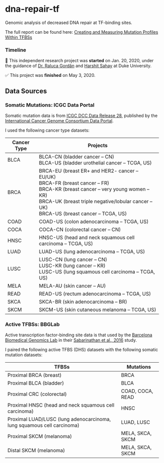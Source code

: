 # dna-repair-tf
Genomic analysis of decreased DNA repair at TF-binding sites.

The full report can be found here: [Creating and Measuring Mutation Profiles Within TFBSs](https://www.samkim.io/#/post/tfbs-research-2020)

### Timeline

:checkered_flag: This independent research project was **started** on Jan. 20, 2020, under the guidance of [Dr. Raluca Gordân](https://gordanlab.cs.duke.edu/) and [Harshit Sahay](https://genome.duke.edu/directory/cbb-phd-student/harshit-sahay) at Duke University.

:white_check_mark: This project was **finished** on May 3, 2020.

## Data Sources

### Somatic Mutations: ICGC Data Portal

Somatic mutation data is from [ICGC DCC Data Release 28](https://dcc.icgc.org/releases/release_28), published by the [International Cancer Genome Consortium Data Portal](https://dcc.icgc.org/).

I used the following cancer type datasets:

| Cancer Type | Projects |
|-|-|
| BLCA | BLCA-CN (bladder cancer – CN)<br>BLCA-US (bladder urothelial cancer – TCGA, US) |
| BRCA | BRCA-EU (breast ER+ and HER2- cancer – EU/UK)<br>BRCA-FR (breast cancer – FR)<br>BRCA-KR (breast cancer – very young women – KR)<br>BRCA-UK (breast triple negative/lobular cancer – UK)<br>BRCA-US (breast cancer – TCGA, US) |
| COAD | COAD-US (colon adenocarcinoma – TCGA, US) |
| COCA | COCA-CN (colorectal cancer – CN) |
| HNSC | HNSC-US (head and neck squamous cell carcinoma – TCGA, US) |
| LUAD | LUAD-US (lung adenocarcinoma – TCGA, US) |
| LUSC | LUSC-CN (lung cancer – CN)<br>LUSC-KR (lung cancer – KR)<br>LUSC-US (lung squamous cell carcinoma – TCGA, US) |
| MELA | MELA-AU (skin cancer – AU) |
| READ | READ-US (rectum adenocarcinoma – TCGA, US) |
| SKCA | SKCA-BR (skin adenocarcinoma – BR) |
| SKCM | SKCM-US (skin cutaneous melanoma – TCGA, US) |


### Active TFBSs: BBGLab

Active transcription factor-binding site data is that used by the [Barcelona Biomedical Genomics Lab](http://bg.upf.edu/group/projects/tfbs/) in their [Sabarinathan et al., 2016](https://www.doi.org/10.1038/nature17661) study.

I paired the following active TFBS (DHS) datasets with the following somatic mutation datasets:

| TFBSs | Mutations |
|-|-|
| Proximal BRCA (breast) | BRCA |
| Proximal BLCA (bladder) | BLCA |
| Proximal CRC (colorectal) | COAD, COCA, READ |
| Proximal HNSC (head and neck squamous cell carcinoma) | HNSC |
| Proximal LUAD/LUSC (lung adenocarcinoma, lung squamous cell carcinoma) | LUAD, LUSC |
| Proximal SKCM (melanoma) | MELA, SKCA, SKCM |
| Distal SKCM (melanoma) | MELA, SKCA, SKCM |
